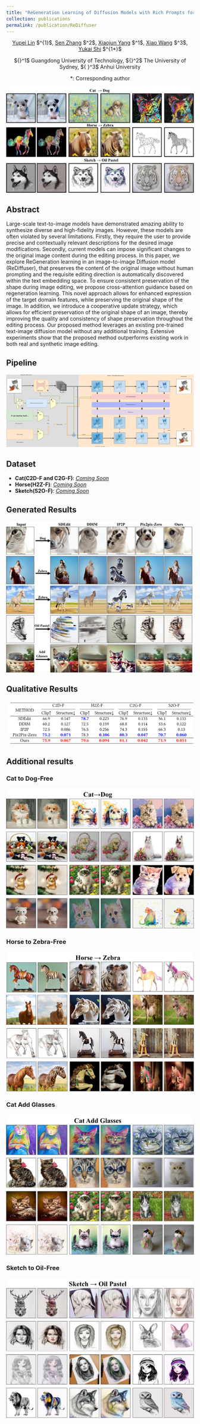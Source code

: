 ```yaml
---
title: "ReGeneration Learning of Diffusion Models with Rich Prompts for Zero-Shot Image Translation"
collection: publications
permalink: /publication/ReDiffuser
---
```


<p align='center'> <a href="https://yupeilin2388.github.io/">Yupei Lin</a> $^{1}$, <a href="https://github.com/SenZHANG-GitHub">Sen Zhang</a> $^2$,  <a href="https://yzw.gdut.edu.cn/info/1118/2032.htm">Xiaojun Yang</a> $^1$,  <a href="https://wangxiao5791509.github.io">Xiao Wang</a> $^3$,   <a href="https://ykshi.github.io/">Yukai Shi</a> $^{1*}$  </p> 
<p align='center'> ${}^1$ Guangdong University of Technology, ${}^2$ The University of Sydney, ${ }^3$ Anhui University </p>
<p align='center'> *: Corresponding author  </p>
  
![show_res](/images/poject/ReDiffuser/show_res.jpg)
  
## Abstract

<p>Large-scale text-to-image models have demonstrated amazing ability to synthesize diverse and high-fidelity images. However, these models are often violated by several limitations. Firstly, they require the user to provide precise and contextually relevant descriptions for the desired image modifications. Secondly, current models can impose significant changes to the original image content during the editing process. In this paper, we explore ReGeneration learning in an image-to-image Diffusion model (ReDiffuser), that preserves the content of the original image without human prompting and the requisite editing direction is automatically discovered within the text embedding space. To ensure consistent preservation of the shape during image editing, we propose cross-attention guidance based on regeneration learning. This novel approach allows for enhanced expression of the target domain features, while preserving the original shape of the image. In addition, we introduce a cooperative update strategy, which allows for efficient preservation of the original shape of an image, thereby improving the quality and consistency of shape preservation throughout the editing process. Our proposed method leverages an existing pre-trained text-image diffusion model without any additional training. Extensive experiments show that the proposed method outperforms existing work in both real and synthetic image editing.</p>

## Pipeline
![framework](/images/poject/ReDiffuser/framework.svg)

## Dataset
- **Cat(C2D-F and C2G-F)**: [*Coming Soon*]()
- **Horse(H2Z-F)**: [*Coming Soon*]()
- **Sketch(S2O-F)**: [*Coming Soon*]()

## Generated  Results
![exp_res](/images/poject/ReDiffuser/exp_res.jpg)
## Qualitative Results
![exp_table](/images/poject/ReDiffuser/exp_table.PNG)

## Additional results
### Cat to Dog-Free
![add_cat](/images/poject/ReDiffuser/add_cat.jpg)
### Horse to Zebra-Free
![add_horse](/images/poject/ReDiffuser/add_horse.jpg)
### Cat Add Glasses
![add_cat_wg](/images/poject/ReDiffuser/cat_wg.jpg)
### Sketch to Oil-Free
![add_sketch](/images/poject/ReDiffuser/add_sketch.jpg)
